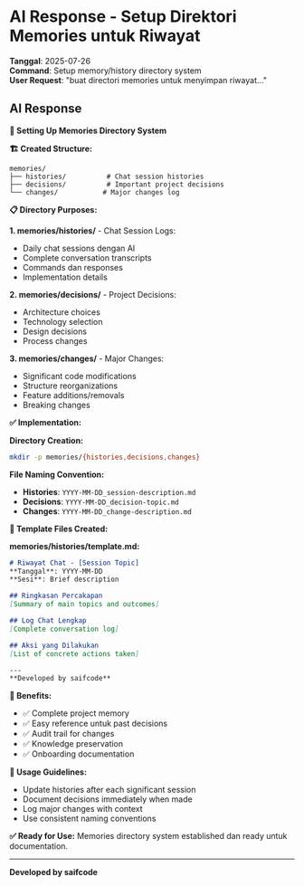 # AI Response - Setup Direktori Memories untuk Riwayat

**Tanggal**: 2025-07-26  
**Command**: Setup memory/history directory system  
**User Request**: "buat directori memories untuk menyimpan riwayat..."

## AI Response

**📝 Setting Up Memories Directory System**

**🏗️ Created Structure:**
```
memories/
├── histories/          # Chat session histories
├── decisions/          # Important project decisions
└── changes/           # Major changes log
```

**📋 Directory Purposes:**

**1. memories/histories/** - Chat Session Logs:
- Daily chat sessions dengan AI
- Complete conversation transcripts
- Commands dan responses
- Implementation details

**2. memories/decisions/** - Project Decisions:
- Architecture choices
- Technology selection
- Design decisions
- Process changes

**3. memories/changes/** - Major Changes:
- Significant code modifications
- Structure reorganizations
- Feature additions/removals
- Breaking changes

**✅ Implementation:**

**Directory Creation:**
```bash
mkdir -p memories/{histories,decisions,changes}
```

**File Naming Convention:**
- **Histories**: `YYYY-MM-DD_session-description.md`
- **Decisions**: `YYYY-MM-DD_decision-topic.md`
- **Changes**: `YYYY-MM-DD_change-description.md`

**📄 Template Files Created:**

**memories/histories/template.md:**
```markdown
# Riwayat Chat - [Session Topic]
**Tanggal**: YYYY-MM-DD
**Sesi**: Brief description

## Ringkasan Percakapan
[Summary of main topics and outcomes]

## Log Chat Lengkap
[Complete conversation log]

## Aksi yang Dilakukan
[List of concrete actions taken]

---
**Developed by saifcode**
```

**🎯 Benefits:**
- ✅ Complete project memory
- ✅ Easy reference untuk past decisions
- ✅ Audit trail for changes
- ✅ Knowledge preservation
- ✅ Onboarding documentation

**📝 Usage Guidelines:**
- Update histories after each significant session
- Document decisions immediately when made
- Log major changes with context
- Use consistent naming conventions

**✅ Ready for Use:**
Memories directory system established dan ready untuk documentation.

---

**Developed by saifcode**